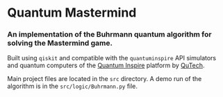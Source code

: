 # Quantum Mastermind

### An implementation of the Buhrmann quantum algorithm for solving the Mastermind game.

Built using `qiskit` and compatible with the `quantuminspire` API simulators and quantum computers of the [Quantum Inspire](https://www.quantum-inspire.com/) platform by [QuTech](https://qutech.nl/).

Main project files are located in the `src` directory. A demo run of the algorithm is in the `src/logic/Buhrmann.py` file.

